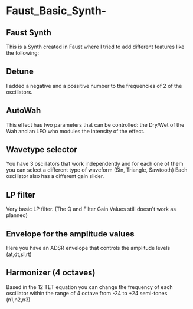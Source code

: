 # Faust_Basic_Synth-
## Faust Synth
This is a Synth created in Faust where I tried to add different features like the following:
  ## Detune
  I added a negative and a possitive number to the frequencies of 2 of the oscillators.
  ## AutoWah
  This effect has two parameters that can be controlled: the Dry/Wet of the Wah and an LFO who modules the intensity of the effect.
  ## Wavetype selector
  You have 3 oscillators that work independently and for each one of them you can select a different type of waveform (Sin, Triangle, Sawtooth)
  Each oscillator also has a different gain slider.
  ## LP filter
  Very basic LP filter. (The Q and Filter Gain Values still doesn't work as planned)
  ## Envelope for the amplitude values
  Here you have an ADSR envelope that controls the amplitude levels (at,dt,sl,rt)
  ## Harmonizer (4 octaves)
  Based in the 12 TET equation you can change the frequency of each oscillator within the range of 4 octave from -24 to +24 semi-tones (n1,n2,n3)
  
